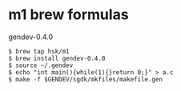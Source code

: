 # m1 brew formulas

gendev-0.4.0

```
$ brew tap hsk/m1
$ brew install gendev-0.4.0
$ source ~/.gendev
$ echo "int main(){while(1){}return 0;}" > a.c
$ make -f $GENDEV/sgdk/mkfiles/makefile.gen
```

